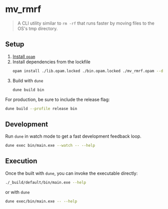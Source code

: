 # mv_rmrf

> A CLI utility similar to `rm -rf` that runs faster by moving files to the OS's tmp directory.

## Setup

1. [Install `opam`](https://opam.ocaml.org/doc/Install.html)
2. Install dependencies from the lockfile
   ```sh
   opam install ./lib.opam.locked ./bin.opam.locked ./mv_rmrf.opam --deps-only --locked
   ```
3. Build with `dune`
   ```sh
   dune build bin
   ```

For production, be sure to include the release flag:

```sh
dune build --profile release bin
```

## Development

Run `dune` in watch mode to get a fast development feedback loop.

```sh
dune exec bin/main.exe --watch -- --help
```

## Execution

Once the built with `dune`, you can invoke the executable directly:

```sh
./_build/default/bin/main.exe --help
```

or with `dune`

```sh
dune exec/bin/main.exe -- --help
```
